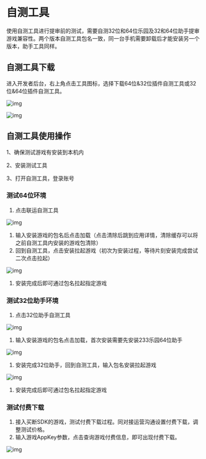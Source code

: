 # 自测工具

使用自测工具进行提审前的测试，需要自测32位和64位乐园及32和64位助手提审游戏兼容性。两个版本自测工具包名一致，同一台手机需要卸载后才能安装另一个版本，助手工具同样。

## 自测工具下载

进入开发者后台，右上角点击工具图标，选择下载64位&32位插件自测工具或32位&64位插件自测工具。

![img](https://arkimg.ark.online/(null)-20240527172734833.png)

![img](https://arkimg.ark.online/(null)-20240527172734903.png)

## 自测工具使用操作

1、确保测试游戏有安装到本机内

2、安装测试工具

3、打开自测工具，登录账号

### 测试64位环境

1. 点击联运自测工具

![img](https://arkimg.ark.online/(null)-20240527172734888.png)

1. 输入安装游戏的包名后点击加载（点击清除后跳到应用详情，清除缓存可以将之前自测工具内安装的游戏包清除）
2. 回到自测工具，点击安装拉起游戏（初次为安装过程，等待片刻安装完成尝试二次点击拉起）

![img](https://arkimg.ark.online/(null)-20240527172734811.png)

1. 安装完成后即可通过包名拉起指定游戏

 

### 测试32位助手环境

1. 点击32位助手自测工具

![img](https://arkimg.ark.online/(null)-20240527172734989.png)

1. 输入安装游戏的包名点击加载，首次安装需要先安装233乐园64位助手

 

![img](https://arkimg.ark.online/(null)-20240527172734969.png)

1. 安装完成32位助手，回到自测工具，输入包名安装拉起游戏

 

![img](https://arkimg.ark.online/(null)-20240527172734942.png)

1. 安装完成后即可通过包名拉起指定游戏

### 测试付费下载

1. 接入买断SDK的游戏，测试付费下载过程。同对接运营沟通设置付费下载，调整测试价格。
2. 输入游戏AppKey参数，点击查询游戏付费信息，即可出现付费下载。

![img](https://arkimg.ark.online/(null)-20240527172735031.png)
